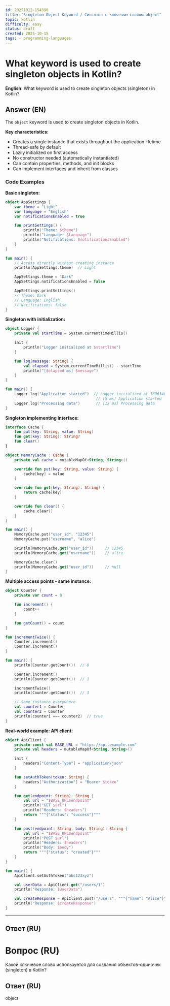 ```yaml
---
id: 20251012-154390
title: "Singleton Object Keyword / Синглтон с ключевым словом object"
topic: kotlin
difficulty: easy
status: draft
created: 2025-10-15
tags: - programming-languages
---
```

# What keyword is used to create singleton objects in Kotlin?

**English**: What keyword is used to create singleton objects (singleton) in Kotlin?

## Answer (EN)
The `object` keyword is used to create singleton objects in Kotlin.

**Key characteristics:**
- Creates a single instance that exists throughout the application lifetime
- Thread-safe by default
- Lazily initialized on first access
- No constructor needed (automatically instantiated)
- Can contain properties, methods, and init blocks
- Can implement interfaces and inherit from classes

### Code Examples

**Basic singleton:**
```kotlin
object AppSettings {
    var theme = "Light"
    var language = "English"
    var notificationsEnabled = true

    fun printSettings() {
        println("Theme: $theme")
        println("Language: $language")
        println("Notifications: $notificationsEnabled")
    }
}

fun main() {
    // Access directly without creating instance
    println(AppSettings.theme)  // Light

    AppSettings.theme = "Dark"
    AppSettings.notificationsEnabled = false

    AppSettings.printSettings()
    // Theme: Dark
    // Language: English
    // Notifications: false
}
```

**Singleton with initialization:**
```kotlin
object Logger {
    private val startTime = System.currentTimeMillis()

    init {
        println("Logger initialized at $startTime")
    }

    fun log(message: String) {
        val elapsed = System.currentTimeMillis() - startTime
        println("[$elapsed ms] $message")
    }
}

fun main() {
    Logger.log("Application started")  // Logger initialized at 1696348800000
                                        // [5 ms] Application started
    Logger.log("Processing data")       // [12 ms] Processing data
}
```

**Singleton implementing interface:**
```kotlin
interface Cache {
    fun put(key: String, value: String)
    fun get(key: String): String?
    fun clear()
}

object MemoryCache : Cache {
    private val cache = mutableMapOf<String, String>()

    override fun put(key: String, value: String) {
        cache[key] = value
    }

    override fun get(key: String): String? {
        return cache[key]
    }

    override fun clear() {
        cache.clear()
    }
}

fun main() {
    MemoryCache.put("user_id", "12345")
    MemoryCache.put("username", "alice")

    println(MemoryCache.get("user_id"))     // 12345
    println(MemoryCache.get("username"))    // alice

    MemoryCache.clear()
    println(MemoryCache.get("user_id"))     // null
}
```

**Multiple access points - same instance:**
```kotlin
object Counter {
    private var count = 0

    fun increment() {
        count++
    }

    fun getCount() = count
}

fun incrementTwice() {
    Counter.increment()
    Counter.increment()
}

fun main() {
    println(Counter.getCount())  // 0

    Counter.increment()
    println(Counter.getCount())  // 1

    incrementTwice()
    println(Counter.getCount())  // 3

    // Same instance everywhere
    val counter1 = Counter
    val counter2 = Counter
    println(counter1 === counter2)  // true
}
```

**Real-world example: API client:**
```kotlin
object ApiClient {
    private const val BASE_URL = "https://api.example.com"
    private val headers = mutableMapOf<String, String>()

    init {
        headers["Content-Type"] = "application/json"
    }

    fun setAuthToken(token: String) {
        headers["Authorization"] = "Bearer $token"
    }

    fun get(endpoint: String): String {
        val url = "$BASE_URL$endpoint"
        println("GET $url")
        println("Headers: $headers")
        return """{"status": "success"}"""
    }

    fun post(endpoint: String, body: String): String {
        val url = "$BASE_URL$endpoint"
        println("POST $url")
        println("Headers: $headers")
        println("Body: $body")
        return """{"status": "created"}"""
    }
}

fun main() {
    ApiClient.setAuthToken("abc123xyz")

    val userData = ApiClient.get("/users/1")
    println("Response: $userData")

    val createResponse = ApiClient.post("/users", """{"name": "Alice"}""")
    println("Response: $createResponse")
}
```

---

## Ответ (RU)
# Вопрос (RU)
Какой ключевое слово используется для создания объектов-одиночек (singleton) в Kotlin?

## Ответ (RU)
object
